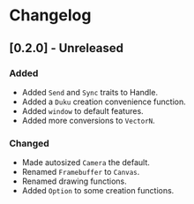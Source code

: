 # Changelog

## [0.2.0] - Unreleased

### Added

- Added `Send` and `Sync` traits to Handle.
- Added a `Duku` creation convenience function.
- Added `window` to default features.
- Added more conversions to `VectorN`.

### Changed

- Made autosized `Camera` the default.
- Renamed `Framebuffer` to `Canvas`.
- Renamed drawing functions.
- Added `Option` to some creation functions.
